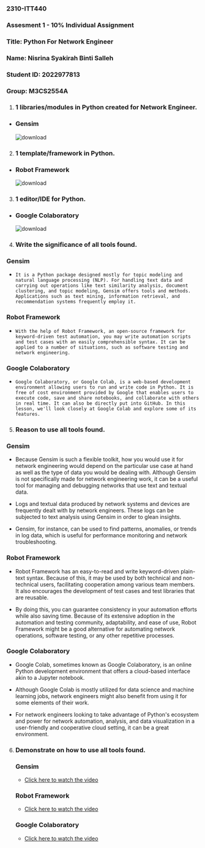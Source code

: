 ### 2310-ITT440
### Assesment 1 - 10% Individual Assignment
### Title: Python For Network Engineer
### Name: Nisrina Syakirah Binti Salleh
### Student ID: 2022977813
### Group: M3CS2554A

1.	### 1 libraries/modules in Python created for Network Engineer.
-	### Gensim
      ![download](https://github.com/addff/2310-ITT440/assets/146958474/d086e65b-fce9-4672-aab2-cf2b07393bd0)


2.	### 1 template/framework in Python.
-	### Robot Framework
    ![download](https://github.com/addff/2310-ITT440/assets/146958474/d42fb3a2-938e-42d0-870e-15a217bd5f1a)


3.	### 1 editor/IDE for Python.
-	### Google Colaboratory
      ![download](https://github.com/addff/2310-ITT440/assets/146958474/441bcd27-320c-44fc-a9ff-265a6a23d45e)


4.	### Write the significance of all tools found.

### Gensim
-     It is a Python package designed mostly for topic modeling and natural language processing (NLP). For handling text data and carrying out operations like text similarity analysis, document clustering, and topic modeling, Gensim offers tools and methods. Applications such as text mining, information retrieval, and recommendation systems frequently employ it.

### Robot Framework
-     With the help of Robot Framework, an open-source framework for keyword-driven test automation, you may write automation scripts and test cases with an easily comprehensible syntax. It can be applied to a number of situations, such as software testing and network engineering.

### Google Colaboratory
-     Google Colaboratory, or Google Colab, is a web-based development environment allowing users to run and write code in Python. It is free of cost environment provided by Google that enables users to execute code, save and share notebooks, and collaborate with others in real time. It can also be directly put into GitHub. In this lesson, we'll look closely at Google Colab and explore some of its features.

5.	### Reason to use all tools found. 

### Gensim
-	Because Gensim is such a flexible toolkit, how you would use it for network engineering would depend on the particular use case at hand as well as the type of data you would be dealing with. Although Gensim is not specifically made for network engineering work, it can be a useful tool for managing and debugging networks that use text and textual data.
  
-	Logs and textual data produced by network systems and devices are frequently dealt with by network engineers. These logs can be subjected to text analysis using Gensim in order to glean insights.
  
-	Gensim, for instance, can be used to find patterns, anomalies, or trends in log data, which is useful for performance monitoring and network troubleshooting.

### Robot Framework
-	Robot Framework has an easy-to-read and write keyword-driven plain-text syntax. Because of this, it may be used by both technical and non-technical users, facilitating cooperation among various team members. It also encourages the development of test cases and test libraries that are reusable.
  
-	By doing this, you can guarantee consistency in your automation efforts while also saving time.  Because of its extensive adoption in the automation and testing community, adaptability, and ease of use, Robot Framework might be a good alternative for automating network operations, software testing, or any other repetitive processes. 

### Google Colaboratory
-	Google Colab, sometimes known as Google Colaboratory, is an online Python development environment that offers a cloud-based interface akin to a Jupyter notebook.
  
-	Although Google Colab is mostly utilized for data science and machine learning jobs, network engineers might also benefit from using it for some elements of their work.
  
-	 For network engineers looking to take advantage of Python's ecosystem and power for network automation, analysis, and data visualization in a user-friendly and cooperative cloud setting, it can be a great environment.

6.  ### Demonstrate on how to use all tools found.

      ### Gensim
     -  <a href="https://drive.google.com/file/d/1uoIJ2y2snunntBJqRWZfQPFroajdEws7/view?usp=sharing">Click here to watch the video</a>

      ### Robot Framework
     -  <a href="https://drive.google.com/file/d/1tXmunwBjYL2tgIL9LankWq-cd-3s9D5c/view?usp=sharing">Click here to watch the video</a>

      ### Google Colaboratory
     -  <a href="https://drive.google.com/file/d/1bHyWZ-r8aTqNeak458uxASUcc3ZEFMY3/view?usp=sharing">Click here to watch the video</a>
